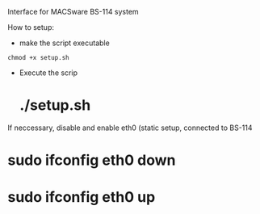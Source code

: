 Interface for MACSware BS-114 system

How to setup:
- make the script executable
```
chmod +x setup.sh
```
- Execute the scrip
  # ./setup.sh

If neccessary, disable and enable eth0 (static setup, connected to BS-114
  # sudo ifconfig eth0 down
  # sudo ifconfig eth0 up
